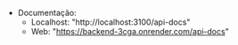 - Documentação: 
  - Localhost: "http://localhost:3100/api-docs"
  - Web: "https://backend-3cga.onrender.com/api-docs"
